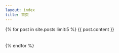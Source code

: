 ```yaml
---
layout: index
title: 首页
---
```


{% for post in site.posts limit:5 %}
{{ post.content }}<br/><br/><br/>
{% endfor %}